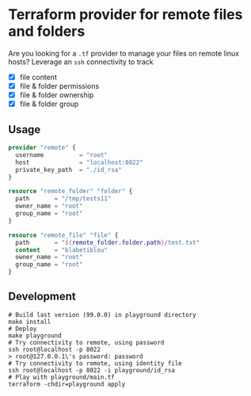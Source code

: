# Terraform provider for remote files and folders

Are you looking for a `.tf` provider to manage your files on remote linux hosts? 
Leverage an `ssh` connectivity to track
- [x] file content
- [x] file & folder permissions
- [x] file & folder ownership
- [x] file & folder group

## Usage
```terraform
provider "remote" {
  username          = "root"
  host              = "localhost:8022"
  private_key_path  = "./id_rsa"
}

resource "remote_folder" "folder" {
  path       = "/tmp/tests11"
  owner_name = "root"
  group_name = "root"
}

resource "remote_file" "file" {
  path       = "${remote_folder.folder.path}/test.txt"
  content    = "blabetiblou"
  owner_name = "root"
  group_name = "root"
}
```

## Development
```shell
# Build last version (99.0.0) in playground directory
make install
# Deploy 
make playground
# Try connectivity to remote, using password
ssh root@localhost -p 8022
> root@127.0.0.1\'s password: password
# Try connectivity to remote, using identity file
ssh root@localhost -p 8022 -i playground/id_rsa
# Play with playground/main.tf
terraform -chdir=playground apply
```
